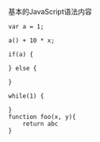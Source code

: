 基本的JavaScript语法内容
```
var a = 1;

a() + 10 * x;

if(a) {

} else {

}

while(1) {

}
function foo(x, y){
    return abc
}
```